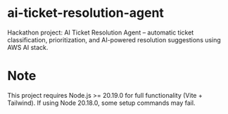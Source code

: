 # ai-ticket-resolution-agent
Hackathon project: AI Ticket Resolution Agent – automatic ticket classification, prioritization, and AI-powered resolution suggestions using AWS AI stack.
# Note
This project requires Node.js >= 20.19.0 for full functionality (Vite + Tailwind). 
If using Node 20.18.0, some setup commands may fail.
